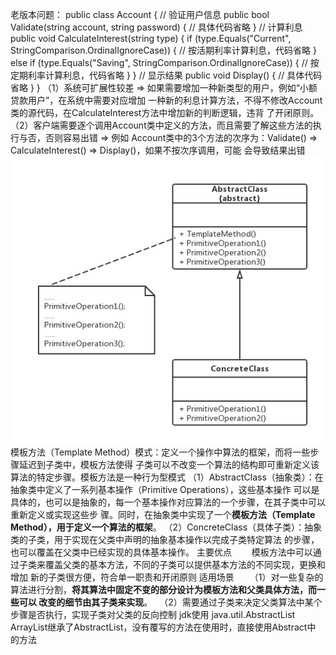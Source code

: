 老版本问题：
public class Account
    {
        // 验证用户信息
        public bool Validate(string account, string password)
        {
            // 具体代码省略
        }
        // 计算利息
        public void CalculateInterest(string type)
        {
            if (type.Equals("Current", StringComparison.OrdinalIgnoreCase))
            {
                // 按活期利率计算利息，代码省略
            }
            else if (type.Equals("Saving", StringComparison.OrdinalIgnoreCase))
            {
                // 按定期利率计算利息，代码省略
            }
        }
        // 显示结果
        public void Display()
        {
            // 具体代码省略 
        }
    }
（1）系统可扩展性较差 => 如果需要增加一种新类型的用户，例如“小额贷款用户”，在系统中需要对应增加
一种新的利息计算方法，不得不修改Account类的源代码，在CalculateInterest方法中增加新的判断逻辑，违背
了开闭原则。
（2）客户端需要逐个调用Account类中定义的方法，而且需要了解这些方法的执行与否，否则容易出错 => 例如
Account类中的3个方法的次序为：Validate() => CalculateInterest() => Display()，如果不按次序调用，可能
会导致结果出错    
![uml](model.png)
模板方法（Template Method）模式：定义一个操作中算法的框架，而将一些步骤延迟到子类中，模板方法使得
子类可以不改变一个算法的结构即可重新定义该算法的特定步骤。模板方法是一种行为型模式
（1）AbstractClass（抽象类）：在抽象类中定义了一系列基本操作（Primitive Operations），这些基本操作
可以是具体的，也可以是抽象的，每一个基本操作对应算法的一个步骤，在其子类中可以重新定义或实现这些步
骤。同时，在抽象类中实现了一个**模板方法（Template Method），用于定义一个算法的框架**。
（2）ConcreteClass（具体子类）：抽象类的子类，用于实现在父类中声明的抽象基本操作以完成子类特定算法
的步骤，也可以覆盖在父类中已经实现的具体基本操作。
主要优点
　　模板方法中可以通过子类来覆盖父类的基本方法，不同的子类可以提供基本方法的不同实现，更换和增加
新的子类很方便，符合单一职责和开闭原则
适用场景
　　（1）对一些复杂的算法进行分割，**将其算法中固定不变的部分设计为模板方法和父类具体方法，而一些可以
改变的细节由其子类来实现**。
  　（2）需要通过子类来决定父类算法中某个步骤是否执行，实现子类对父类的反向控制
jdk使用
java.util.AbstractList
ArrayList继承了AbstractList，没有覆写的方法在使用时，直接使用Abstract中
的方法